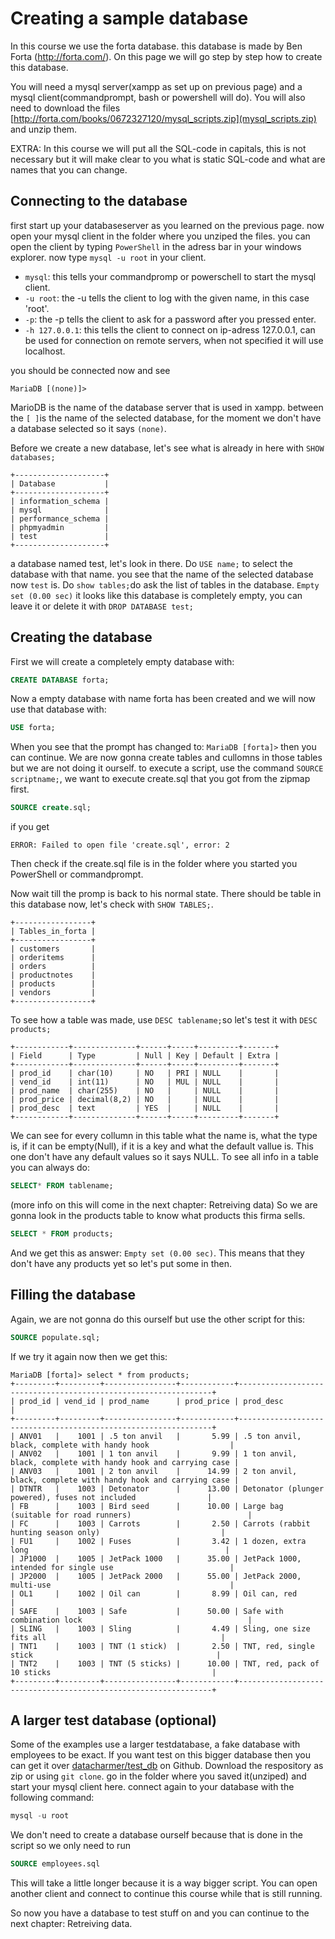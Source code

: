 # Creating a sample database

In this course we use the forta database. this database is made by Ben Forta (http://forta.com/). 
On this page we will go step by step how to create this database.

You will need a mysql server(xampp as set up on previous page) and a mysql client(commandprompt, bash or powershell will do).
You will also need to download the files [http://forta.com/books/0672327120/mysql_scripts.zip](mysql_scripts.zip) and unzip them.

EXTRA: In this course we will put all the SQL-code in capitals, this is not necessary but it will make clear to you what is static SQL-code and what are names that you can change.

## Connecting to the database

first start up your databaseserver as you learned on the previous page. 
now open your mysql client in the folder where you unziped the files. you can open the client by typing `PowerShell` in the adress bar in your windows explorer.
now type `mysql -u root` in your client.

* `mysql`: this tells your commandpromp or powerschell to start the mysql client.
* `-u root`: the -u tells the client to log with the given name, in this case 'root'.
* `-p`: the -p tells the client to ask for a password after you pressed enter.
* `-h 127.0.0.1`: this tells the client to connect on ip-adress 127.0.0.1, can be used for connection on remote servers, when not specified it will use localhost.

you should be connected now and see 

```
MariaDB [(none)]>
```

MarioDB is the name of the database server that is used in xampp.
between the `[ ]`is the name of the selected database, for the moment we don't have a database selected so it says `(none)`.

Before we create a new database, let's see what is already in here with `SHOW databases;`

```
+--------------------+
| Database           |
+--------------------+
| information_schema |
| mysql              |
| performance_schema |
| phpmyadmin         |
| test               |
+--------------------+
```

a database named test, let's look in there.
Do  `USE name;` to select the database with that name.
you see that the name of the selected database now `test` is.
Do `show tables;`do ask the list of tables in the database.
```Empty set (0.00 sec)```
it looks like this database is completely empty, you can leave it or delete it with `DROP DATABASE test;`

## Creating the database
First we will create a completely empty database with:

```sql
CREATE DATABASE forta;
```

Now a empty database with name forta has been created and we will now use that database with: 

```sql
USE forta;
```

When you see that the prompt has changed to: `MariaDB [forta]>` then you can continue.
We are now gonna create tables and cullomns in those tables but we are not doing it ourself.
to execute a script, use the command `SOURCE scriptname;`, 
we want to execute create.sql that you got from the zipmap first.

```sql
SOURCE create.sql;
```

if you get

```
ERROR: Failed to open file 'create.sql', error: 2
``` 

Then check if the create.sql file is in the folder where you started you PowerShell or commandprompt.

Now wait till the promp is back to his normal state.
There should be table in this database now, let's check with
`SHOW TABLES;`.

```
+-----------------+
| Tables_in_forta |
+-----------------+
| customers       |
| orderitems      |
| orders          |
| productnotes    |
| products        |
| vendors         |
+-----------------+
```

To see how a table was made, use `DESC tablename;`so let's test it with `DESC products;`

```
+------------+--------------+------+-----+---------+-------+
| Field      | Type         | Null | Key | Default | Extra |
+------------+--------------+------+-----+---------+-------+
| prod_id    | char(10)     | NO   | PRI | NULL    |       |
| vend_id    | int(11)      | NO   | MUL | NULL    |       |
| prod_name  | char(255)    | NO   |     | NULL    |       |
| prod_price | decimal(8,2) | NO   |     | NULL    |       |
| prod_desc  | text         | YES  |     | NULL    |       |
+------------+--------------+------+-----+---------+-------+
```

We can see for every collumn in this table what the name is, what the type is, if it can be empty(Null), if it is a key and what the default vallue is.
This one don't have any default values so it says NULL.
To see all info in a table you can always do:

```sql
SELECT* FROM tablename;
```

(more info on this will come in the next chapter: Retreiving data)
So we are gonna look in the products table to know what products this firma sells.

```sql
SELECT * FROM products;
```

And we get this as answer: `Empty set (0.00 sec)`.
This means that they don't have any products yet so let's put some in then.

##  Filling the database
Again, we are not gonna do this ourself but use the other script for this:

```sql
SOURCE populate.sql;
```

If we try it again now then we get this:

```
MariaDB [forta]> select * from products;
+---------+---------+----------------+------------+----------------------------------------------------------------+
| prod_id | vend_id | prod_name      | prod_price | prod_desc                                                      |
+---------+---------+----------------+------------+----------------------------------------------------------------+
| ANV01   |    1001 | .5 ton anvil   |       5.99 | .5 ton anvil, black, complete with handy hook                  |
| ANV02   |    1001 | 1 ton anvil    |       9.99 | 1 ton anvil, black, complete with handy hook and carrying case |
| ANV03   |    1001 | 2 ton anvil    |      14.99 | 2 ton anvil, black, complete with handy hook and carrying case |
| DTNTR   |    1003 | Detonator      |      13.00 | Detonator (plunger powered), fuses not included                |
| FB      |    1003 | Bird seed      |      10.00 | Large bag (suitable for road runners)                          |
| FC      |    1003 | Carrots        |       2.50 | Carrots (rabbit hunting season only)                           |
| FU1     |    1002 | Fuses          |       3.42 | 1 dozen, extra long                                            |
| JP1000  |    1005 | JetPack 1000   |      35.00 | JetPack 1000, intended for single use                          |
| JP2000  |    1005 | JetPack 2000   |      55.00 | JetPack 2000, multi-use                                        |
| OL1     |    1002 | Oil can        |       8.99 | Oil can, red                                                   |
| SAFE    |    1003 | Safe           |      50.00 | Safe with combination lock                                     |
| SLING   |    1003 | Sling          |       4.49 | Sling, one size fits all                                       |
| TNT1    |    1003 | TNT (1 stick)  |       2.50 | TNT, red, single stick                                         |
| TNT2    |    1003 | TNT (5 sticks) |      10.00 | TNT, red, pack of 10 sticks                                    |
+---------+---------+----------------+------------+----------------------------------------------------------------+
```

## A larger test database (optional)

Some of the examples use a larger testdatabase, a fake database with employees to be exact.
If you want test on this bigger database then you can get it over [datacharmer/test\_db](https://github.com/datacharmer/test_db) on Github.
Download the respository as zip or using `git clone`. go in the folder where you saved it(unziped) and start your mysql client here.
connect again to your database with the following command:

```sql
mysql -u root
```

We don't need to create a database ourself because that is done in the script so we only need to run 

```sql
SOURCE employees.sql
```

This will take a little longer because it is a way bigger script.
You can open another client and connect to continue this course while that is still running.

So now you have a database to test stuff on and you can continue to the next chapter: Retreiving data.
